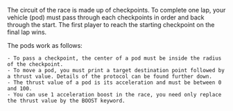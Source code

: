 The circuit of the race is made up of checkpoints. To complete one lap, your vehicle (pod) must pass through each checkpoints in order and back through the start. The first player to reach the starting checkpoint on the final lap wins.

The pods work as follows:

    - To pass a checkpoint, the center of a pod must be inside the radius of the checkpoint.
    - To move a pod, you must print a target destination point followed by a thrust value. Details of the protocol can be found further down.
    - The thrust value of a pod is its acceleration and must be between 0 and 100.
    - You can use 1 acceleration boost in the race, you need only replace the thrust value by the BOOST keyword.
